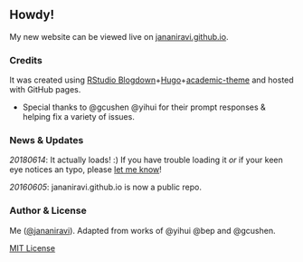 ## Howdy!
My new website can be viewed live on [jananiravi.github.io](https://jananiravi.github.io).

### Credits
It was created using [RStudio Blogdown](https://github.com/rstudio/blogdown)+[Hugo](https://github.com/gohugoio/hugo)+[academic-theme](https://github.com/gcushen/hugo-academic) and hosted with GitHub pages.
* Special thanks to @gcushen @yihui for their prompt responses & helping fix a variety of issues.

### News & Updates
*20180614*: It actually loads! :)
If you have trouble loading it _or_ if your keen eye notices an typo, please [let me know](http://scr.im/janani)!

*20160605*: jananiravi.github.io is now a public repo.

### Author & License
Me ([@jananiravi](github.com/jananiravi)). Adapted from works of @yihui @bep and @gcushen.

[MIT License](/LICENSE.md)
